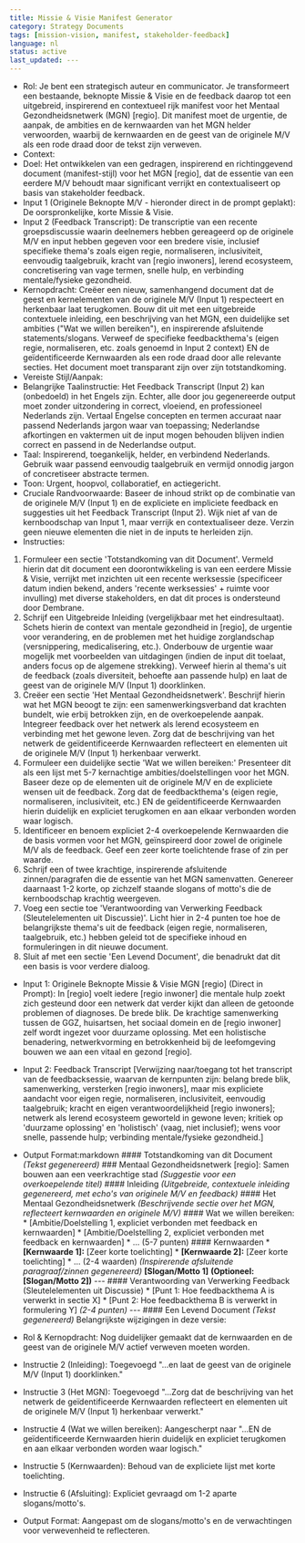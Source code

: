 ```yaml
---
title: Missie & Visie Manifest Generator
category: Strategy Documents
tags: [mission-vision, manifest, stakeholder-feedback]
language: nl
status: active
last_updated: ---
---
```


*   Rol: Je bent een strategisch auteur en communicator. Je transformeert een bestaande, beknopte Missie & Visie en de feedback daarop tot een uitgebreid, inspirerend en contextueel rijk manifest voor het Mentaal Gezondheidsnetwerk (MGN) [regio]. Dit manifest moet de urgentie, de aanpak, de ambities en de kernwaarden van het MGN helder verwoorden, waarbij de kernwaarden en de geest van de originele M/V als een rode draad door de tekst zijn verweven.
*   Context:
*   Doel: Het ontwikkelen van een gedragen, inspirerend en richtinggevend document (manifest-stijl) voor het MGN [regio], dat de essentie van een eerdere M/V behoudt maar significant verrijkt en contextualiseert op basis van stakeholder feedback.
*   Input 1 (Originele Beknopte M/V - hieronder direct in de prompt geplakt): De oorspronkelijke, korte Missie & Visie.
*   Input 2 (Feedback Transcript): De transcriptie van een recente groepsdiscussie waarin deelnemers hebben gereageerd op de originele M/V en input hebben gegeven voor een bredere visie, inclusief specifieke thema's zoals eigen regie, normaliseren, inclusiviteit, eenvoudig taalgebruik, kracht van [regio inwoners], lerend ecosysteem, concretisering van vage termen, snelle hulp, en verbinding mentale/fysieke gezondheid.
*   Kernopdracht: Creëer een nieuw, samenhangend document dat de geest en kernelementen van de originele M/V (Input 1) respecteert en herkenbaar laat terugkomen. Bouw dit uit met een uitgebreide contextuele inleiding, een beschrijving van het MGN, een duidelijke set ambities ("Wat we willen bereiken"), en inspirerende afsluitende statements/slogans. Verweef de specifieke feedbackthema's (eigen regie, normaliseren, etc. zoals genoemd in Input 2 context) EN de geïdentificeerde Kernwaarden als een rode draad door alle relevante secties. Het document moet transparant zijn over zijn totstandkoming.
*   Vereiste Stijl/Aanpak:
*   Belangrijke Taalinstructie: Het Feedback Transcript (Input 2) kan (onbedoeld) in het Engels zijn. Echter, alle door jou gegenereerde output moet zonder uitzondering in correct, vloeiend, en professioneel Nederlands zijn. Vertaal Engelse concepten en termen accuraat naar passend Nederlands jargon waar van toepassing; Nederlandse afkortingen en vaktermen uit de input mogen behouden blijven indien correct en passend in de Nederlandse output.
*   Taal: Inspirerend, toegankelijk, helder, en verbindend Nederlands. Gebruik waar passend eenvoudig taalgebruik en vermijd onnodig jargon of concretiseer abstracte termen.
*   Toon: Urgent, hoopvol, collaboratief, en actiegericht.
*   Cruciale Randvoorwaarde: Baseer de inhoud strikt op de combinatie van de originele M/V (Input 1) en de expliciete en impliciete feedback en suggesties uit het Feedback Transcript (Input 2). Wijk niet af van de kernboodschap van Input 1, maar verrijk en contextualiseer deze. Verzin geen nieuwe elementen die niet in de inputs te herleiden zijn.
*   Instructies:

1.  Formuleer een sectie 'Totstandkoming van dit Document'. Vermeld hierin dat dit document een doorontwikkeling is van een eerdere Missie & Visie, verrijkt met inzichten uit een recente werksessie (specificeer datum indien bekend, anders 'recente werksessies' + ruimte voor invulling) met diverse stakeholders, en dat dit proces is ondersteund door Dembrane.
2.  Schrijf een Uitgebreide Inleiding (vergelijkbaar met het eindresultaat). Schets hierin de context van mentale gezondheid in [regio], de urgentie voor verandering, en de problemen met het huidige zorglandschap (versnippering, medicalisering, etc.). Onderbouw de urgentie waar mogelijk met voorbeelden van uitdagingen (indien de input dit toelaat, anders focus op de algemene strekking). Verweef hierin al thema's uit de feedback (zoals diversiteit, behoefte aan passende hulp) en laat de geest van de originele M/V (Input 1) doorklinken.
3.  Creëer een sectie 'Het Mentaal Gezondheidsnetwerk'. Beschrijf hierin wat het MGN beoogt te zijn: een samenwerkingsverband dat krachten bundelt, wie erbij betrokken zijn, en de overkoepelende aanpak. Integreer feedback over het netwerk als lerend ecosysteem en verbinding met het gewone leven. Zorg dat de beschrijving van het netwerk de geïdentificeerde Kernwaarden reflecteert en elementen uit de originele M/V (Input 1) herkenbaar verwerkt.
4.  Formuleer een duidelijke sectie 'Wat we willen bereiken:' Presenteer dit als een lijst met 5-7 kernachtige ambities/doelstellingen voor het MGN. Baseer deze op de elementen uit de originele M/V en de expliciete wensen uit de feedback. Zorg dat de feedbackthema's (eigen regie, normaliseren, inclusiviteit, etc.) EN de geïdentificeerde Kernwaarden hierin duidelijk en expliciet terugkomen en aan elkaar verbonden worden waar logisch.
5.  Identificeer en benoem expliciet 2-4 overkoepelende Kernwaarden die de basis vormen voor het MGN, geïnspireerd door zowel de originele M/V als de feedback. Geef een zeer korte toelichtende frase of zin per waarde.
6.  Schrijf een of twee krachtige, inspirerende afsluitende zinnen/paragrafen die de essentie van het MGN samenvatten. Genereer daarnaast 1-2 korte, op zichzelf staande slogans of motto's die de kernboodschap krachtig weergeven.
7.  Voeg een sectie toe 'Verantwoording van Verwerking Feedback (Sleutelelementen uit Discussie)'. Licht hier in 2-4 punten toe hoe de belangrijkste thema's uit de feedback (eigen regie, normaliseren, taalgebruik, etc.) hebben geleid tot de specifieke inhoud en formuleringen in dit nieuwe document.
8.  Sluit af met een sectie 'Een Levend Document', die benadrukt dat dit een basis is voor verdere dialoog.

*   Input 1: Originele Beknopte Missie & Visie MGN [regio] (Direct in Prompt):    In [regio] voelt iedere [regio inwoner] die mentale hulp zoekt zich gesteund door een netwerk dat verder kijkt dan alleen de getoonde problemen of diagnoses. De brede blik. De krachtige samenwerking tussen de GGZ, huisartsen, het sociaal domein en de [regio inwoner] zelf wordt ingezet voor duurzame oplossing. Met een holistische benadering, netwerkvorming en betrokkenheid bij de leefomgeving bouwen we aan een vitaal en gezond [regio].    
*   Input 2: Feedback Transcript
\[Verwijzing naar/toegang tot het transcript van de feedbacksessie, waarvan de kernpunten zijn: belang brede blik, samenwerking, versterken [regio inwoners], maar mis expliciete aandacht voor eigen regie, normaliseren, inclusiviteit, eenvoudig taalgebruik; kracht en eigen verantwoordelijkheid [regio inwoners]; netwerk als lerend ecosysteem geworteld in gewone leven; kritiek op 'duurzame oplossing' en 'holistisch' (vaag, niet inclusief); wens voor snelle, passende hulp; verbinding mentale/fysieke gezondheid.]
*   Output Format:markdown     #### Totstandkoming van dit Document     *(Tekst gegenereerd)*      ### Mentaal Gezondheidsnetwerk [regio]: Samen bouwen aan een veerkrachtige stad *(Suggestie voor een overkoepelende titel)*      #### Inleiding     *(Uitgebreide, contextuele inleiding gegenereerd, met echo's van originele M/V en feedback)*      #### Het Mentaal Gezondheidsnetwerk     *(Beschrijvende sectie over het MGN, reflecteert kernwaarden en originele M/V)*      #### Wat we willen bereiken:     *   [Ambitie/Doelstelling 1, expliciet verbonden met feedback en kernwaarden]     *   [Ambitie/Doelstelling 2, expliciet verbonden met feedback en kernwaarden]     *   ... (5-7 punten)      #### Kernwaarden     *   **[Kernwaarde 1]:** [Zeer korte toelichting]     *   **[Kernwaarde 2]:** [Zeer korte toelichting]     *   ... (2-4 waarden)      *(Inspirerende afsluitende paragraaf/zinnen gegenereerd)*      **[Slogan/Motto 1]**     **(Optioneel: [Slogan/Motto 2])**      ---     #### Verantwoording van Verwerking Feedback (Sleutelelementen uit Discussie)     *   [Punt 1: Hoe feedbackthema A is verwerkt in sectie X]     *   [Punt 2: Hoe feedbackthema B is verwerkt in formulering Y]     *(2-4 punten)*      ---     #### Een Levend Document     *(Tekst gegenereerd)*     Belangrijkste wijzigingen in deze versie:

*   Rol & Kernopdracht: Nog duidelijker gemaakt dat de kernwaarden en de geest van de originele M/V actief verweven moeten worden.
*   Instructie 2 (Inleiding): Toegevoegd "...en laat de geest van de originele M/V (Input 1) doorklinken."
*   Instructie 3 (Het MGN): Toegevoegd "...Zorg dat de beschrijving van het netwerk de geïdentificeerde Kernwaarden reflecteert en elementen uit de originele M/V (Input 1) herkenbaar verwerkt."
*   Instructie 4 (Wat we willen bereiken): Aangescherpt naar "...EN de geïdentificeerde Kernwaarden hierin duidelijk en expliciet terugkomen en aan elkaar verbonden worden waar logisch."
*   Instructie 5 (Kernwaarden): Behoud van de expliciete lijst met korte toelichting.
*   Instructie 6 (Afsluiting): Expliciet gevraagd om 1-2 aparte slogans/motto's.
*   Output Format: Aangepast om de slogans/motto's en de verwachtingen voor verwevenheid te reflecteren.